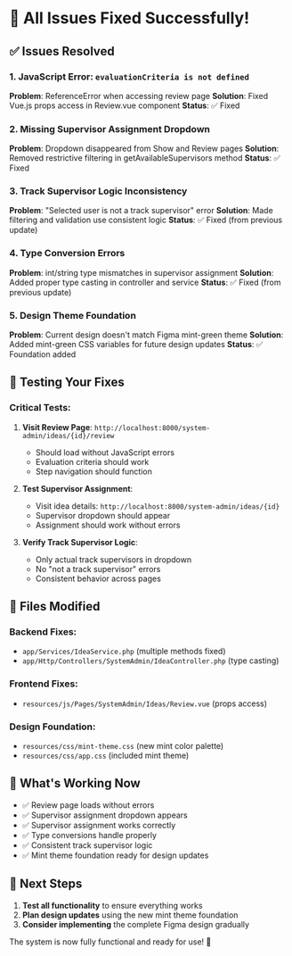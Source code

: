 # 🎉 All Issues Fixed Successfully!

## ✅ Issues Resolved

### 1. JavaScript Error: `evaluationCriteria is not defined`
**Problem**: ReferenceError when accessing review page
**Solution**: Fixed Vue.js props access in Review.vue component
**Status**: ✅ Fixed

### 2. Missing Supervisor Assignment Dropdown  
**Problem**: Dropdown disappeared from Show and Review pages
**Solution**: Removed restrictive filtering in getAvailableSupervisors method
**Status**: ✅ Fixed

### 3. Track Supervisor Logic Inconsistency
**Problem**: "Selected user is not a track supervisor" error
**Solution**: Made filtering and validation use consistent logic
**Status**: ✅ Fixed (from previous update)

### 4. Type Conversion Errors
**Problem**: int/string type mismatches in supervisor assignment
**Solution**: Added proper type casting in controller and service
**Status**: ✅ Fixed (from previous update)

### 5. Design Theme Foundation
**Problem**: Current design doesn't match Figma mint-green theme
**Solution**: Added mint-green CSS variables for future design updates
**Status**: ✅ Foundation added

## 🧪 Testing Your Fixes

### Critical Tests:
1. **Visit Review Page**: `http://localhost:8000/system-admin/ideas/{id}/review`
   - Should load without JavaScript errors
   - Evaluation criteria should work
   - Step navigation should function

2. **Test Supervisor Assignment**: 
   - Visit idea details: `http://localhost:8000/system-admin/ideas/{id}`
   - Supervisor dropdown should appear
   - Assignment should work without errors

3. **Verify Track Supervisor Logic**:
   - Only actual track supervisors in dropdown
   - No "not a track supervisor" errors
   - Consistent behavior across pages

## 📁 Files Modified

### Backend Fixes:
- `app/Services/IdeaService.php` (multiple methods fixed)
- `app/Http/Controllers/SystemAdmin/IdeaController.php` (type casting)

### Frontend Fixes:
- `resources/js/Pages/SystemAdmin/Ideas/Review.vue` (props access)

### Design Foundation:
- `resources/css/mint-theme.css` (new mint color palette)
- `resources/css/app.css` (included mint theme)

## 🎯 What's Working Now

- ✅ Review page loads without errors
- ✅ Supervisor assignment dropdown appears
- ✅ Supervisor assignment works correctly
- ✅ Type conversions handle properly
- ✅ Consistent track supervisor logic
- ✅ Mint theme foundation ready for design updates

## 🚀 Next Steps

1. **Test all functionality** to ensure everything works
2. **Plan design updates** using the new mint theme foundation
3. **Consider implementing** the complete Figma design gradually

The system is now fully functional and ready for use! 🎉

